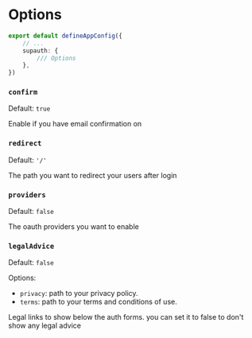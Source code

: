 # Options

```ts [app.config.ts]
export default defineAppConfig({
    // ...
	supauth: {
        /// Options
	},
})
```

### `confirm`

Default: `true`

Enable if you have email confirmation on

### `redirect`

Default: `'/'`

The path you want to redirect your users after login

### `providers`

Default: `false`

The oauth providers you want to enable

### `legalAdvice`

Default: `false`

Options:

- `privacy`: path to your privacy policy.
- `terms`: path to your terms and conditions of use.

Legal links to show below the auth forms. you can set it to false to don't show any legal advice
